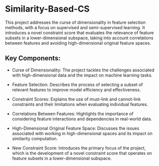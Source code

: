# Similarity-Based-CS
This project addresses the curse of dimensionality in feature selection methods, with a focus on supervised and semi-supervised learning. It introduces a novel constraint score that evaluates the relevance of feature subsets in a lower-dimensional subspace, taking into account correlations between features and avoiding high-dimensional original feature spaces.

## Key Components:

- Curse of Dimensionality: The project tackles the challenges associated with high-dimensional data and the impact on machine learning tasks.

- Feature Selection: Describes the process of selecting a subset of relevant features to improve model efficiency and effectiveness.

- Constraint Scores: Explains the use of must-link and cannot-link constraints and their limitations when evaluating individual features.

- Correlations Between Features: Highlights the importance of considering feature interactions and dependencies in real-world data.

- High-Dimensional Original Feature Space: Discusses the issues associated with working in high-dimensional spaces and its impact on similarity computation.

- New Constraint Score: Introduces the primary focus of the project, which is the development of a novel constraint score that operates on feature subsets in a lower-dimensional subspace.
